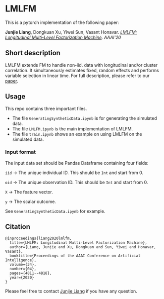 # LMLFM
This is a pytorch implementation of the following paper:

**Junjie Liang**, Dongkuan Xu, Yiwei Sun, Vasant Honavar. *[LMLFM: Longitudinal Multi-Level Factorization Machine](https://arxiv.org/abs/1911.04062). AAAI'20*

## Short description

LMLFM extends FM to handle non-iid. data with longitudinal and/or cluster correlation. It simultaneously estimates fixed, random effects and performs variable selection in linear time. For full description, please refer to our [paper](https://arxiv.org/abs/1911.04062).

## Usage
This repo contains three important files.

* The file `GeneratingSyntheticData.ipynb` is for generating the simulated data.
* The file `LMLFM.ipynb` is the main implementation of LMLFM.
* The file `train.ipynb` shows an example on using LMLFM on the simulated data.

### Input format

The input data set should be Pandas Dataframe containing four fields:

`iid` -> The unique individual ID. This should be `Int` and start from 0.

`oid` -> The unique observation ID. This should be `Int` and start from 0.

`X` -> The feature vector.

`y` -> The scalar outcome.

See `GeneratingSyntheticData.ipynb` for example.

## Citation
```
@inproceedings{liang2020lmlfm,
  title={LMLFM: Longitudinal Multi-Level Factorization Machine},
  author={Liang, Junjie and Xu, Dongkuan and Sun, Yiwei and Honavar, Vasant},
  booktitle={Proceedings of the AAAI Conference on Artificial Intelligence},
  volume={34},
  number={04},
  pages={4811--4818},
  year={2020}
}
```
Please feel free to contact [Junjie Liang](mailto:jul672@ist.psu.edu) if you have any question.
